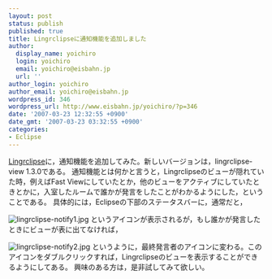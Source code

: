```yaml
---
layout: post
status: publish
published: true
title: Lingrclipseに通知機能を追加しました
author:
  display_name: yoichiro
  login: yoichiro
  email: yoichiro@eisbahn.jp
  url: ''
author_login: yoichiro
author_email: yoichiro@eisbahn.jp
wordpress_id: 346
wordpress_url: http://www.eisbahn.jp/yoichiro/?p=346
date: '2007-03-23 12:32:55 +0900'
date_gmt: '2007-03-23 03:32:55 +0900'
categories:
- Eclipse
---
```


[Lingrclipse](http://www.eisbahn.jp/yoichiro/2007/03/lingrclipse.html)に，通知機能を追加してみた。新しいバージョンは，lingrclipse-view 1.3.0である。
通知機能とは何かと言うと，Lingrclipseのビューが隠れていた時，例えばFast Viewにしていたとか，他のビューをアクティブにしていたときとかに，入室したルームで誰かが発言をしたことがわかるようにした，ということである。
具体的には，Eclipseの下部のステータスバーに，通常だと，

![lingrclipse-notify1.jpg](http://www.eisbahn.jp/yoichiro/images/lingrclipse-notify1.jpg)
というアイコンが表示されるが，もし誰かが発言したときにビューが表に出てなければ，

![lingrclipse-notify2.jpg](http://www.eisbahn.jp/yoichiro/images/lingrclipse-notify2.jpg)
というように，最終発言者のアイコンに変わる。このアイコンをダブルクリックすれば，Lingrclipseのビューを表示することができるようにしてある。
興味のある方は，是非試してみて欲しい。
